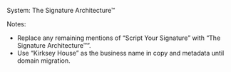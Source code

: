 System: The Signature Architecture™

Notes:
- Replace any remaining mentions of “Script Your Signature” with “The Signature Architecture™”.
- Use “Kirksey House” as the business name in copy and metadata until domain migration.
